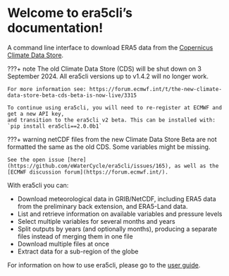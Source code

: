# Welcome to era5cli’s documentation!

A command line interface to download ERA5 data from the [Copernicus Climate Data Store](https://climate.copernicus.eu/).

???+ note
    The old Climate Data Store (CDS) will be shut down on 3 September 2024.
    All era5cli versions up to v1.4.2 will no longer work.
   
    For more information see: https://forum.ecmwf.int/t/the-new-climate-data-store-beta-cds-beta-is-now-live/3315
   
    To continue using era5cli, you will need to re-register at ECMWF and get a new API key,
    and transition to the era5cli v2 beta. This can be installed with:
    `pip install era5cli==2.0.0b1` 

???+ warning
    netCDF files from the new Climate Data Store Beta are not formatted the same as the
    old CDS. Some variables might be missing.
    
    See the open issue [here](https://github.com/eWaterCycle/era5cli/issues/165), as well as the [ECMWF discussion forum](https://forum.ecmwf.int/).

With era5cli you can:

 - Download meteorological data in GRIB/NetCDF, including ERA5 data from the preliminary back extension, and ERA5-Land data.
 - List and retrieve information on available variables and pressure levels
 - Select multiple variables for several months and years
 - Split outputs by years (and optionally months), producing a separate files instead of merging them in one file
 - Download multiple files at once
 - Extract data for a sub-region of the globe

For information on how to use era5cli, please go to the [user guide](getting_started.md).